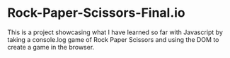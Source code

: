 # Rock-Paper-Scissors-Final.io

This is a project showcasing what I have learned so far with Javascript by taking a console.log game of Rock Paper Scissors and using the DOM to create a game in the browser. 
